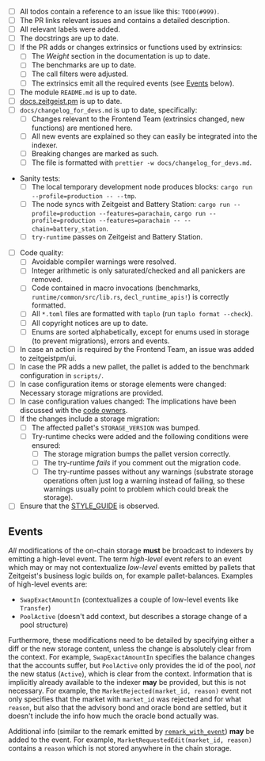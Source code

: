- [ ] All todos contain a reference to an issue like this: `TODO(#999)`.
- [ ] The PR links relevant issues and contains a detailed description.
- [ ] All relevant labels were added.
- [ ] The docstrings are up to date.
- [ ] If the PR adds or changes extrinsics or functions used by extrinsics:
  - [ ] The _Weight_ section in the documentation is up to date.
  - [ ] The benchmarks are up to date.
  - [ ] The call filters were adjusted.
  - [ ] The extrinsics emit all the required events (see [Events](#events)
        below).
- [ ] The module `README.md` is up to date.
- [ ] [docs.zeitgeist.pm] is up to date.
- [ ] `docs/changelog_for_devs.md` is up to date, specifically:
  - [ ] Changes relevant to the Frontend Team (extrinsics changed, new
        functions) are mentioned here.
  - [ ] All new events are explained so they can easily be integrated into the
        indexer.
  - [ ] Breaking changes are marked as such.
  - [ ] The file is formatted with `prettier -w docs/changelog_for_devs.md`.
- Sanity tests:
  - [ ] The local temporary development node produces blocks:
        `cargo run --profile=production -- --tmp`.
  - [ ] The node syncs with Zeitgeist and Battery Station:
        `cargo run --profile=production --features=parachain`,
        `cargo run --profile=production --features=parachain -- --chain=battery_station`.
  - [ ] `try-runtime` passes on Zeitgeist and Battery Station.
- [ ] Code quality:
  - [ ] Avoidable compiler warnings were resolved.
  - [ ] Integer arithmetic is only saturated/checked and all panickers are
        removed.
  - [ ] Code contained in macro invocations (benchmarks,
        `runtime/common/src/lib.rs`, `decl_runtime_apis!`) is correctly
        formatted.
  - [ ] All `*.toml` files are formatted with `taplo` (run
        `taplo format --check`).
  - [ ] All copyright notices are up to date.
  - [ ] Enums are sorted alphabetically, except for enums used in storage (to
        prevent migrations), errors and events.
- [ ] In case an action is required by the Frontend Team, an issue was added to
      zeitgeistpm/ui.
- [ ] In case the PR adds a new pallet, the pallet is added to the benchmark
      configuration in `scripts/`.
- [ ] In case configuration items or storage elements were changed: Necessary
      storage migrations are provided.
- [ ] In case configuration values changed: The implications have been discussed
      with the
      [code owners](https://github.com/zeitgeistpm/zeitgeist/blob/main/CODEOWNERS).
- [ ] If the changes include a storage migration:
  - [ ] The affected pallet's `STORAGE_VERSION` was bumped.
  - [ ] Try-runtime checks were added and the following conditions were ensured:
    - [ ] The storage migration bumps the pallet version correctly.
    - [ ] The try-runtime _fails_ if you comment out the migration code.
    - [ ] The try-runtime passes without any warnings (substrate storage
          operations often just log a warning instead of failing, so these
          warnings usually point to problem which could break the storage).
- [ ] Ensure that the [STYLE_GUIDE] is observed.

## Events

_All_ modifications of the on-chain storage **must** be broadcast to indexers by
emitting a high-level event. The term _high-level_ event refers to an event
which may or may not contextualize _low-level_ events emitted by pallets that
Zeitgeist's business logic builds on, for example pallet-balances. Examples of
high-level events are:

- `SwapExactAmountIn` (contextualizes a couple of low-level events like
  `Transfer`)
- `PoolActive` (doesn't add context, but describes a storage change of a pool
  structure)

Furthermore, these modifications need to be detailed by specifying either a diff
or the new storage content, unless the change is absolutely clear from the
context. For example, `SwapExactAmountIn` specifies the balance changes that the
accounts suffer, but `PoolActive` only provides the id of the pool, _not_ the
new status (`Active`), which is clear from the context. Information that is
implicitly already available to the indexer **may** be provided, but this is not
necessary. For example, the `MarketRejected(market_id, reason)` event not only
specifies that the market with `market_id` was rejected and for what `reason`,
but also that the advisory bond and oracle bond are settled, but it doesn't
include the info how much the oracle bond actually was.

Additional info (similar to the remark emitted by
[`remark_with_event`](https://github.com/paritytech/substrate/blob/6a504b063cf66351b6e352ef18cc18d49146487b/frame/system/src/lib.rs#L488-L499))
**may** be added to the event. For example,
`MarketRequestedEdit(market_id, reason)` contains a `reason` which is not stored
anywhere in the chain storage.

[docs.zeitgeist.pm]: docs.zeitgeist.pm
[STYLE_GUIDE]: ./STYLE_GUIDE.md
